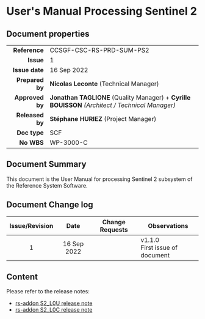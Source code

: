 # User's Manual Processing Sentinel 2

## Document properties

|    |   |
| -: | - |
|    **Reference** | CCSGF-CSC-RS-PRD-SUM-PS2 |
|        **Issue** | 1 |
|   **Issue date** | 16 Sep 2022 |
|  **Prepared by** | **Nicolas Leconte** (Technical Manager) |
|  **Approved by** | **Jonathan TAGLIONE** (Quality Manager) + **Cyrille BOUISSON**  *(Architect / Technical Manager)* |
|  **Released by** | **Stéphane HURIEZ** (Project Manager) |
|     **Doc type** | SCF |
|       **No WBS** | WP-3000-C |

## Document Summary

This document is the User Manual for processing Sentinel 2 subsystem of the Reference System Software.

## Document Change log

| Issue/Revision | Date | Change Requests | Observations |
| :------------: | :--: | --------------- | ------------ |
| 1 | 16 Sep 2022 | | v1.1.0 <br> First issue of document |

## Content

Please refer to the release notes:

- [rs-addon S2_L0U release note](./../../rs-addons/S2_L0U/Release_Note.md)
- [rs-addon S2_L0C release note](./../../rs-addons/S2_L0C/Release_Note.md)
